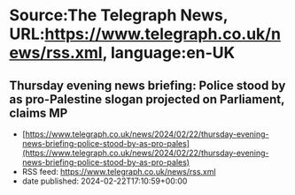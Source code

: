 # Source:The Telegraph News, URL:https://www.telegraph.co.uk/news/rss.xml, language:en-UK

## Thursday evening news briefing: Police stood by as pro-Palestine slogan projected on Parliament, claims MP
 - [https://www.telegraph.co.uk/news/2024/02/22/thursday-evening-news-briefing-police-stood-by-as-pro-pales](https://www.telegraph.co.uk/news/2024/02/22/thursday-evening-news-briefing-police-stood-by-as-pro-pales)
 - RSS feed: https://www.telegraph.co.uk/news/rss.xml
 - date published: 2024-02-22T17:10:59+00:00



